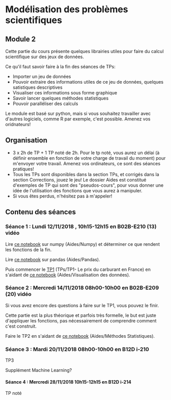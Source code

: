 # Modélisation des problèmes scientifiques
## Module 2

Cette partie du cours présente quelques librairies utiles pour faire du calcul scientifique sur des jeux de données.

Ce qu'il faut savoir faire à la fin des séances de TPs:
 - Importer un jeu de données
 - Pouvoir extraire des informations utiles de ce jeu de données, quelques satistiques descriptives
 - Visualiser ces informations sous forme graphique
 - Savoir lancer quelques méthodes statistiques
 - Pouvoir paralléliser des calculs
 
Le module est basé sur python, mais si vous souhaitez travailler avec d'autres logiciels, comme R par exemple, c'est possible.
Amenez vos oridnateurs!

## Organisation

- 3 x 2h de TP + 1 TP noté de 2h. Pour le tp noté, vous aurez un délai (à définir ensemble en fonction de votre charge de travail du moment) pour m'envoyer votre travail. Amenez vos ordinateurs, ce sont des séances pratiques!
- Tous les TPs sont disponibles dans la section TPs, et corrigés dans la section Corrections, jouez le jeu! Le dossier Aides est constitué d'exemples de TP qui sont des "pseudos-cours", pour vous donner une idée de l'utilisation des fonctions que vous aurez à manipuler.
-  Si vous êtes perdus, n'hésitez pas à m'appeler!

## Contenu des séances

### Séance 1 : Lundi 12/11/2018 , 10h15-12h15 en B02B-E210 (13) vidéo

Lire [ce notebook](https://github.com/llesoil/modelisation_des_problemes_scientifiques-/blob/master/Aides/Numpy.ipynb) sur numpy (Aides/Numpy) et déterminer ce que rendent les fonctions de la fin.

Lire [ce notebook](https://github.com/llesoil/modelisation_des_problemes_scientifiques-/blob/master/Aides/Pandas.ipynb) sur pandas (Aides/Pandas).
 
Puis commencer le [TP1](https://github.com/llesoil/modelisation_des_problemes_scientifiques-/blob/master/TPs/TP1%20-%20Le%20prix%20du%20carburant%20en%20France.ipynb) (TPs/TP1- Le prix du carburant en France) en s'aidant de [ce notebook](https://github.com/llesoil/modelisation_des_problemes_scientifiques-/blob/master/Aides/Visualisation%20des%20donn%C3%A9es.ipynb) (Aides/Visualisation des données).

### Séance 2 : Mercredi 14/11/2018 08h00-10h00 en B02B-E209 (20) vidéo

Si vous avez encore des questions à faire sur le TP1, vous pouvez le finir.

Cette partie est la plus théorique et parfois très formelle, le but est juste d'appliquer les fonctions, pas nécessairement de comprendre comment c'est construit.

Faire le TP2 en s'aidant de [ce notebook](https://github.com/llesoil/modelisation_des_problemes_scientifiques-/blob/master/Aides/M%C3%A9thodes%20statistiques.ipynb) (Aides/Méthodes Statistiques).

### Séance 3 : Mardi 20/11/2018 08h00-10h00 en B12D i-210

TP3

Supplément Machine Learning?

#### Séance 4 : Mercredi 28/11/2018 10h15-12h15 en B12D i-214

TP noté
